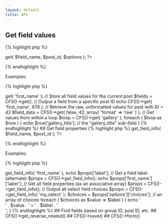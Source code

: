```yaml
---
layout: default
title: API
---
```


## Get field values

{% highlight php %}
<?php CFS()->get( $field_name, $post_id, $options ); ?>
{% endhighlight %}

Examples:

{% highlight php %}
<?php

// Output a field value
echo CFS()->get( 'first_name' );


// Store all field values for the current post
$fields = CFS()->get();


// Output a field from a specific post ID
echo CFS()->get( 'first_name', 678 );


// Retrieve the raw, unformatted values for post with ID = 42
$field_data = CFS()->get( false, 42, array( 'format' => 'raw' ) );


// Get values from within a loop
$loop = CFS()->get( 'gallery' );
foreach ( $loop as $row ) {
    echo $row['gallery_title']; // the "gallery_title" sub-field
}
{% endhighlight %}

## Get field properties

{% highlight php %}
<?php CFS()->get_field_info( $field_name, $post_id ); ?>
{% endhighlight %}

Examples:

{% highlight php %}
<?php

// Get a field label
$props = CFS()->get_field_info( 'first_name' );
echo $props['label'];


// Get a field label (alternate)
$props = CFS()->get_field_info();
echo $props['first_name']['label'];


// Get all field properties (as an associative array)
$props = CFS()->get_field_info();


// Output all select field choices
$props = CFS()->get_field_info( 'my_select' );
$choices = $props['options']['choices']; // an array of choices
foreach ( $choices as $value => $label ) {
    echo '<div>' . $value . ' = ' . $label . '</div>';
}
{% endhighlight %}

## Find fields based on group ID, post ID, etc.

## CFS()->get_reverse_related()

## CFS()->save()

## CFS()->form()
